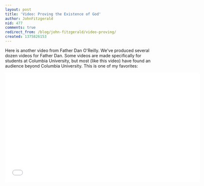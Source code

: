 ```yaml
---
layout: post
title: 'Video: Proving the Existence of God'
author: JohnFitzgerald
nid: 477
comments: true
redirect_from: /blog/john-fitzgerald/video-proving/
created: 1375826153
---
```

Here is another video from Father Dan O'Reilly. We've produced several dozen videos for Father Dan. Some videos are made specifically for students at Columbia University, but most (like this video) have found an audience beyond Columbia University. This is one of my favorites:

<iframe src="//www.youtube.com/embed/OBodUcshdFg" frameborder="0" width="640" height="360"></iframe>
